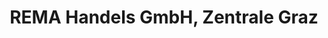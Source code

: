 ---
title: "REMA Handels GmbH, Zentrale Graz"
url: /graz/rema-handels-gmbh-zentrale-graz/
shop: Großhandel
---